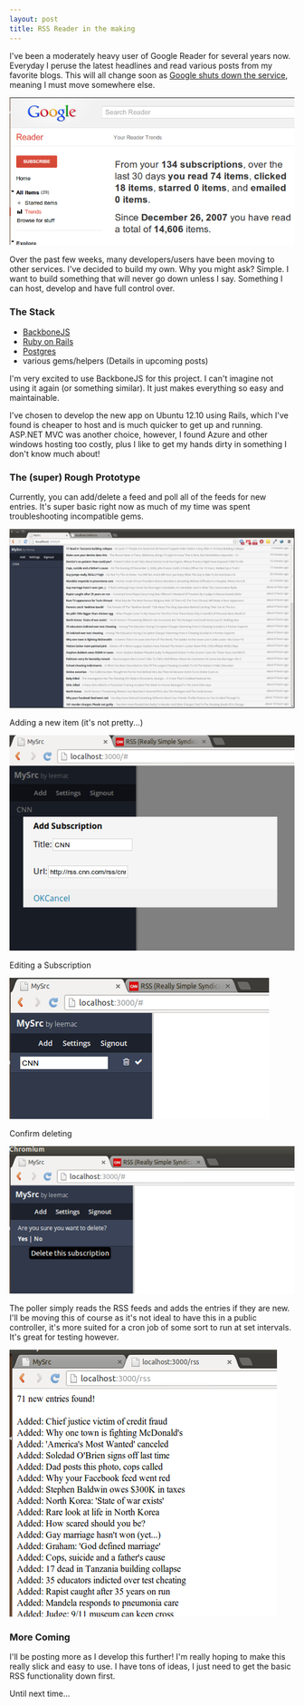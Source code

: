 ```yaml
---
layout: post
title: RSS Reader in the making
---
```


I've been a moderately heavy user of Google Reader for several years now. Everyday I peruse the latest headlines and read various posts from my favorite blogs. This will all change soon as [Google shuts down the service](http://googleblog.blogspot.com/2013/03/a-second-spring-of-cleaning.html), meaning I must move somewhere else.

[![Google Reader Trends](/images/posts/rss-reader-part-1/google.png)](/images/posts/rss-reader-part-1/google.png)

Over the past few weeks, many developers/users have been moving to other services. I've decided to build my own. Why you might ask? Simple. I want to build something that will never go down unless I say. Something I can host, develop and have full control over.

### The Stack

+ [BackboneJS](http://backbonejs.org/)
+ [Ruby on Rails](http://rubyonrails.org/)
+ [Postgres](http://www.postgresql.org/)
+ various gems/helpers (Details in upcoming posts)

I'm very excited to use BackboneJS for this project. I can't imagine not using it again (or something similar). It just makes everything so easy and maintainable.

I've chosen to develop the new app on Ubuntu 12.10 using Rails, which I've found is cheaper to host and is much quicker to get up and running. ASP.NET MVC was another choice, however, I found Azure and other windows hosting too costly, plus I like to get my hands dirty in something I don't know much about!

### The (super) Rough Prototype

Currently, you can add/delete a feed and poll all of the feeds for new entries. It's super basic right now as much of my time was spent troubleshooting incompatible gems.

[![overview](/images/posts/rss-reader-part-1/overview.png)](/images/posts/rss-reader-part-1/overview.png)

Adding a new item (it's not pretty...)

[![new](/images/posts/rss-reader-part-1/new.png)](/images/posts/rss-reader-part-1/new.png)

Editing a Subscription

[![edit](/images/posts/rss-reader-part-1/edit.png)](/images/posts/rss-reader-part-1/edit.png)

Confirm deleting

[![confirm](/images/posts/rss-reader-part-1/confirm.png)](/images/posts/rss-reader-part-1/confirm.png)

The poller simply reads the RSS feeds and adds the entries if they are new. I'll be moving this of course as it's not ideal to have this in a public controller, it's more suited for a cron job of some sort to run at set intervals. It's great for testing however.

[![Poller](/images/posts/rss-reader-part-1/poller.png)](/images/posts/rss-reader-part-1/poller.png)

### More Coming

I'll be posting more as I develop this further! I'm really hoping to make this really slick and easy to use. I have tons of ideas, I just need to get the basic RSS functionality down first.

Until next time...
